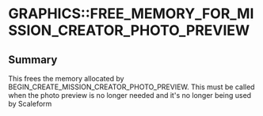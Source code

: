 # GRAPHICS::FREE_MEMORY_FOR_MISSION_CREATOR_PHOTO_PREVIEW

## Summary
This frees the memory allocated by BEGIN_CREATE_MISSION_CREATOR_PHOTO_PREVIEW. This must be called when the photo preview is no longer needed and it's no longer being
used by Scaleform